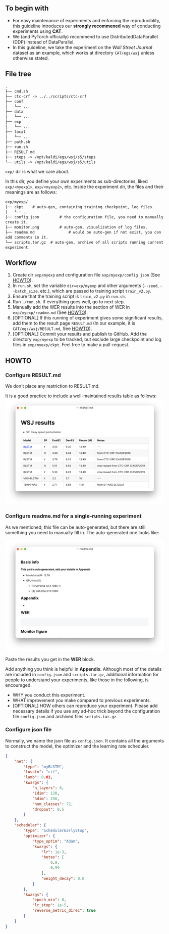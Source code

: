 ## To begin with

* For easy maintenance of experiments and enforcing the reproduciblity, this guideline introduces our **strongly recommened** way of conducting experiments using **CAT**.
* We (and PyTorch officially) recommend to use DistributedDataParallel (DDP) instead of DataParallel.
* In this guideline, we take the experiment on the *Wall Street Journal* dataset as an example, which works at directory `CAT/egs/wsj` unless otherwise stated.

## File tree

```
.
├── cmd.sh
├── ctc-crf -> ../../scripts/ctc-crf
├── conf
│   └── ...
├── data
│   └── ...
├── exp
│   └── ...
├── local
│   └── ...
├── path.sh
├── run.sh
├── RESULT.md
├── steps -> /opt/kaldi/egs/wsj/s5/steps
└── utils -> /opt/kaldi/egs/wsj/s5/utils
```

`exp/` dir is what we care about. 

In this dir, you define your own experiments as sub-directories, liked `exp/<myexp1>`, `exp/<myexp2>`, etc. Inside the experiment dir, the files and their meanings are as follows:

```
exp/myexp/
├── ckpt	# auto-gen, containing training checkpoint, log files.
│   └── ...
├── config.json			# the configuration file, you need to manually create it.
├── monitor.png			# auto-gen, visualization of log files.
├── readme.md				# would be auto-gen if not exist, you can add comments in it.
└── scripts.tar.gz	# auto-gen, archive of all scripts running current experiment.
```

## Workflow

1. Create dir `exp/myexp` and configuration file `exp/myexp/config.json` (See [HOWTO](#howto-config)).
2. In `run.sh`, set the variable `dir=exp/myexp` and other arguments (`--seed`, `--batch_size`, etc.), which are passed to training script `train_v2.py`.
3. Ensure that the training script is `train_v2.py` in `run.sh`.
4. Run `./run.sh`. If everything goes well, go to next step.
5. Manually add the WER results into the section of WER in `exp/myexp/readme.md` (See [HOWTO](#howto-sr-readme)).
6. [OPTIONAL] If this running of experiment gives some significant results, add them to the result page `RESULT.md` (In our example, it is `CAT/egs/wsj/RESULT.md`, See [HOWTO](#howto-sup-readme)).
7. [OPTIONAL] Commit your results and publish to GitHub. Add the directory `exp/myexp` to be tracked, but exclude large checkpoint and log files in `exp/myexp/ckpt`. Feel free to make a pull-request.

## HOWTO

### Configure RESULT.md<a name='howto-sup-readme'></a>

We don't place any restriction to RESULT.md.

It is a good practice to include a well-maintained results table as follows:![sup-result](assets/sup-result-wsj.png)

### Configure readme.md for a single-running experiment<a name='howto-sr-readme'></a>

As we mentioned, this file can be auto-generated, but there are still something you need to manually fill in. The auto-generated one looks like:

![sr-readme](assets/sr-readme.png)

Paste the results you get in the **WER** block.

Add anything you think is helpful in **Appendix**. Although most of the details are included in `config.json` and `scripts.tar.gz`, additional information for people to understand your experiments, like those in the following, is encouraged.

* WHY you conduct this experiment.
* WHAT improvement you make compared to previous experiments.
* \[OPTIONAL\] HOW others can reproduce your experiment. Please add necessary details if you use any ad-hoc trick beyond the configuration file `config.json` and archived files `scripts.tar.gz`.

### Configure json file<a name='howto-config'></a>

Normally, we name the json file as `config.json`.  It contains all the arguments to construct the model, the optimizer and the learning rate scheduler.

```json
{
    "net": {
        "type": "myBLSTM",
        "lossfn": "crf",
        "lamb": 0.01,
        "kwargs": {
            "n_layers": 6,
            "idim": 120,
            "hdim": 256,
            "num_classes": 72,
            "dropout": 0.5
        }
    },
    "scheduler": {
        "type": "SchedulerEarlyStop",
        "optimizer": {
            "type_optim": "Adam",
            "kwargs": {
                "lr": 1e-3,
                "betas": [
                    0.9,
                    0.99
                ],
                "weight_decay": 0.0
            }
        },
        "kwargs": {
            "epoch_min": 0,
            "lr_stop": 1e-5,
            "reverse_metric_direc": true
        }
    }
}
```

